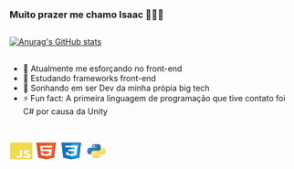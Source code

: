 ### Muito prazer me chamo Isaac 👨‍💻👋
##
[![Anurag's GitHub stats](https://github-readme-stats.vercel.app/api?username=isaacarvalho-pro&show_icons=true&theme=dark)](https://github.com/isaacarvalho-pro/github-readme-stats)
##
- 🔭 Atualmente me esforçando no front-end
- 🌱 Estudando frameworks front-end
- 💭 Sonhando em ser Dev da minha própia big tech
- ⚡ Fun fact: A primeira linguagem de programação que tive contato foi C# por causa da Unity
##

<div style="display: inline_block"><br>
  <img align="center" alt="Rafa-Js" height="30" width="40" src="https://raw.githubusercontent.com/devicons/devicon/master/icons/javascript/javascript-plain.svg">
  <img align="center" alt="Rafa-HTML" height="30" width="40" src="https://raw.githubusercontent.com/devicons/devicon/master/icons/html5/html5-original.svg">
  <img align="center" alt="Rafa-CSS" height="30" width="40" src="https://raw.githubusercontent.com/devicons/devicon/master/icons/css3/css3-original.svg">
  <img align="center" alt="Rafa-Python" height="30" width="40" src="https://raw.githubusercontent.com/devicons/devicon/master/icons/python/python-original.svg">

